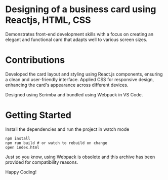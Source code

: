 # Designing of a business card using Reactjs, HTML, CSS
Demonstrates front-end development skills with a focus on creating an elegant and functional card that adapts well to various screen sizes. 

# Contributions

Developed the card layout and styling using React.js components, ensuring a clean and user-friendly interface. Applied CSS for responsive design, enhancing the card's appearance across different devices.

Designed using Scrimba and bundled using Webpack in VS Code.

# Getting Started
Install the dependencies and run the project in watch mode
```
npm install
npm run build # or watch to rebuild on change
open index.html
```
Just so you know, using Webpack is obsolete and this archive has been provided
for compatibility reasons. 

Happy Coding!
